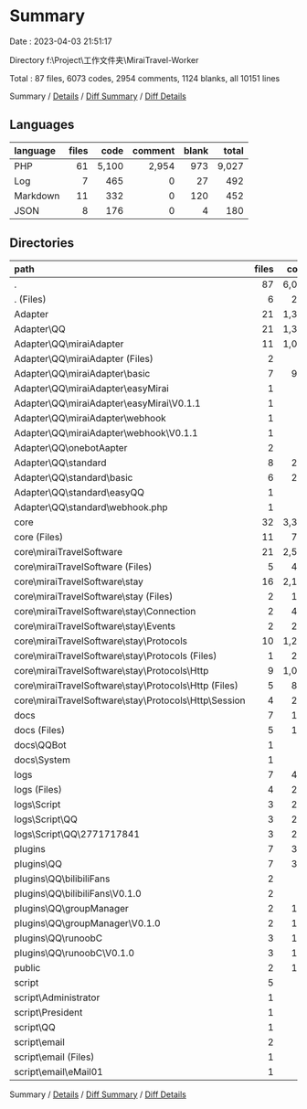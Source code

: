 # Summary

Date : 2023-04-03 21:51:17

Directory f:\\Project\\工作文件夹\\MiraiTravel-Worker

Total : 87 files,  6073 codes, 2954 comments, 1124 blanks, all 10151 lines

Summary / [Details](details.md) / [Diff Summary](diff.md) / [Diff Details](diff-details.md)

## Languages
| language | files | code | comment | blank | total |
| :--- | ---: | ---: | ---: | ---: | ---: |
| PHP | 61 | 5,100 | 2,954 | 973 | 9,027 |
| Log | 7 | 465 | 0 | 27 | 492 |
| Markdown | 11 | 332 | 0 | 120 | 452 |
| JSON | 8 | 176 | 0 | 4 | 180 |

## Directories
| path | files | code | comment | blank | total |
| :--- | ---: | ---: | ---: | ---: | ---: |
| . | 87 | 6,073 | 2,954 | 1,124 | 10,151 |
| . (Files) | 6 | 298 | 4 | 60 | 362 |
| Adapter | 21 | 1,352 | 920 | 298 | 2,570 |
| Adapter\\QQ | 21 | 1,352 | 920 | 298 | 2,570 |
| Adapter\\QQ\\miraiAdapter | 11 | 1,055 | 442 | 162 | 1,659 |
| Adapter\\QQ\\miraiAdapter (Files) | 2 | 7 | 0 | 5 | 12 |
| Adapter\\QQ\\miraiAdapter\\basic | 7 | 966 | 412 | 146 | 1,524 |
| Adapter\\QQ\\miraiAdapter\\easyMirai | 1 | 34 | 11 | 5 | 50 |
| Adapter\\QQ\\miraiAdapter\\easyMirai\\V0.1.1 | 1 | 34 | 11 | 5 | 50 |
| Adapter\\QQ\\miraiAdapter\\webhook | 1 | 48 | 19 | 6 | 73 |
| Adapter\\QQ\\miraiAdapter\\webhook\\V0.1.1 | 1 | 48 | 19 | 6 | 73 |
| Adapter\\QQ\\onebotAapter | 2 | 0 | 0 | 2 | 2 |
| Adapter\\QQ\\standard | 8 | 297 | 478 | 134 | 909 |
| Adapter\\QQ\\standard\\basic | 6 | 220 | 456 | 118 | 794 |
| Adapter\\QQ\\standard\\easyQQ | 1 | 42 | 11 | 8 | 61 |
| Adapter\\QQ\\standard\\webhook.php | 1 | 35 | 11 | 8 | 54 |
| core | 32 | 3,315 | 1,958 | 588 | 5,861 |
| core (Files) | 11 | 758 | 243 | 146 | 1,147 |
| core\\miraiTravelSoftware | 21 | 2,557 | 1,715 | 442 | 4,714 |
| core\\miraiTravelSoftware (Files) | 5 | 438 | 24 | 63 | 525 |
| core\\miraiTravelSoftware\\stay | 16 | 2,119 | 1,691 | 379 | 4,189 |
| core\\miraiTravelSoftware\\stay (Files) | 2 | 117 | 0 | 19 | 136 |
| core\\miraiTravelSoftware\\stay\\Connection | 2 | 474 | 497 | 99 | 1,070 |
| core\\miraiTravelSoftware\\stay\\Events | 2 | 233 | 186 | 46 | 465 |
| core\\miraiTravelSoftware\\stay\\Protocols | 10 | 1,295 | 1,008 | 215 | 2,518 |
| core\\miraiTravelSoftware\\stay\\Protocols (Files) | 1 | 210 | 89 | 25 | 324 |
| core\\miraiTravelSoftware\\stay\\Protocols\\Http | 9 | 1,085 | 919 | 190 | 2,194 |
| core\\miraiTravelSoftware\\stay\\Protocols\\Http (Files) | 5 | 875 | 680 | 138 | 1,693 |
| core\\miraiTravelSoftware\\stay\\Protocols\\Http\\Session | 4 | 210 | 239 | 52 | 501 |
| docs | 7 | 176 | 0 | 64 | 240 |
| docs (Files) | 5 | 126 | 0 | 44 | 170 |
| docs\\QQBot | 1 | 47 | 0 | 15 | 62 |
| docs\\System | 1 | 3 | 0 | 5 | 8 |
| logs | 7 | 465 | 0 | 27 | 492 |
| logs (Files) | 4 | 208 | 0 | 1 | 209 |
| logs\\Script | 3 | 257 | 0 | 26 | 283 |
| logs\\Script\\QQ | 3 | 257 | 0 | 26 | 283 |
| logs\\Script\\QQ\\2771717841 | 3 | 257 | 0 | 26 | 283 |
| plugins | 7 | 316 | 3 | 45 | 364 |
| plugins\\QQ | 7 | 316 | 3 | 45 | 364 |
| plugins\\QQ\\bilibiliFans | 2 | 66 | 0 | 12 | 78 |
| plugins\\QQ\\bilibiliFans\\V0.1.0 | 2 | 66 | 0 | 12 | 78 |
| plugins\\QQ\\groupManager | 2 | 110 | 3 | 15 | 128 |
| plugins\\QQ\\groupManager\\V0.1.0 | 2 | 110 | 3 | 15 | 128 |
| plugins\\QQ\\runoobC | 3 | 140 | 0 | 18 | 158 |
| plugins\\QQ\\runoobC\\V0.1.0 | 3 | 140 | 0 | 18 | 158 |
| public | 2 | 100 | 10 | 20 | 130 |
| script | 5 | 51 | 59 | 22 | 132 |
| script\\Administrator | 1 | 0 | 0 | 1 | 1 |
| script\\President | 1 | 13 | 10 | 6 | 29 |
| script\\QQ | 1 | 38 | 49 | 13 | 100 |
| script\\email | 2 | 0 | 0 | 2 | 2 |
| script\\email (Files) | 1 | 0 | 0 | 1 | 1 |
| script\\email\\eMail01 | 1 | 0 | 0 | 1 | 1 |

Summary / [Details](details.md) / [Diff Summary](diff.md) / [Diff Details](diff-details.md)